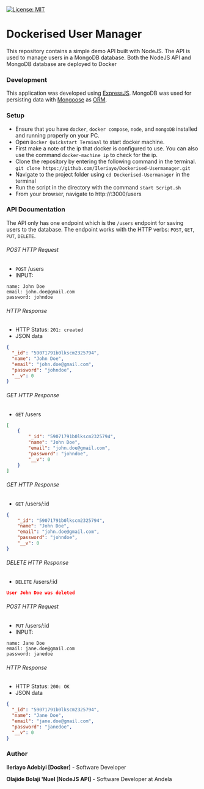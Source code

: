 [![License: MIT](https://img.shields.io/badge/License-MIT-yellow.svg)](https://opensource.org/licenses/MIT)

# Dockerised User Manager

This repository contains a simple demo API built with NodeJS.
The API is used to manage users in a MongoDB database.
Both the NodeJS API and MongoDB database are deployed to Docker

### Development
This application was developed using [ExpressJS](http://expressjs.com/). MongoDB was used for persisting data with [Mongoose](https://mongoosejs.com/) as [ORM](https://en.wikipedia.org/wiki/Object-relational_mapping).

### Setup
* Ensure that you have `docker`, `docker compose`, `node`, and `mongoDB` installed and running properly on your PC.
* Open `Docker Quickstart Terminal` to start docker machine.
* First make a note of the ip that docker is configured to use. You can also use the command `docker-machine ip` to check for the ip.
* Clone the repository by entering the following command in the terminal.
`git clone https://github.com/Ileriayo/Dockerised-Usermanager.git`
* Navigate to the project folder using `cd Dockerised-Usermanager` in the terminal
* Run the script in the directory with the command `start Script.sh`
* From your browser, navigate to http://<docker-machine ip>:3000/users

### API Documentation
The API only has one endpoint which is the `/users` endpoint for saving users to the database. The endpoint works with the HTTP verbs: `POST`, `GET`, `PUT`, `DELETE`.

###### POST HTTP Request
-   `POST` /users
-   INPUT:
```x-form-url-encoded
name: John Doe
email: john.doe@gmail.com
password: johndoe
```

###### HTTP Response

-   HTTP Status: `201: created`
-   JSON data
```json
{
  "_id": "59071791b0lkscm2325794",
  "name": "John Doe",
  "email": "john.doe@gmail.com",
  "password": "johndoe",
  "__v": 0
}
```

###### GET HTTP Response
-   `GET` /users

```json
[
    {
        "_id": "59071791b0lkscm2325794",
        "name": "John Doe",
        "email": "john.doe@gmail.com",
        "password": "johndoe",
        "__v": 0
    }
]
```

###### GET HTTP Response
-   `GET` /users/:id

```json
{
    "_id": "59071791b0lkscm2325794",
    "name": "John Doe",
    "email": "john.doe@gmail.com",
    "password": "johndoe",
    "__v": 0
}
```

###### DELETE HTTP Response
-   `DELETE` /users/:id

```json
User John Doe was deleted
```

###### POST HTTP Request
-   `PUT` /users/:id
-   INPUT:
```x-form-url-encoded
name: Jane Doe
email: jane.doe@gmail.com
password: janedoe
```

###### HTTP Response

-   HTTP Status: `200: OK`
-   JSON data
```json
{
  "_id": "59071791b0lkscm2325794",
  "name": "Jane Doe",
  "email": "jane.doe@gmail.com",
  "password": "janedoe",
  "__v": 0
}
```



### Author
**Ileriayo Adebiyi [Docker]** - Software Developer

**Olajide Bolaji 'Nuel [NodeJS API]** - Software Developer at Andela